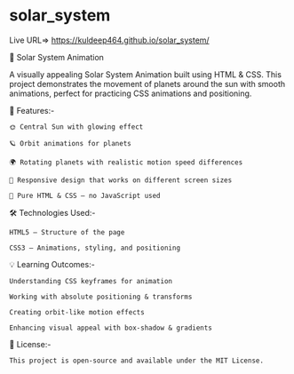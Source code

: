 # solar_system
Live URL=> https://kuldeep464.github.io/solar_system/

🌌 Solar System Animation

A visually appealing Solar System Animation built using HTML & CSS.
This project demonstrates the movement of planets around the sun with smooth animations, perfect for practicing CSS animations and positioning.

🚀 Features:-

    🌞 Central Sun with glowing effect

    🪐 Orbit animations for planets

    🌍 Rotating planets with realistic motion speed differences

    📱 Responsive design that works on different screen sizes

    🎨 Pure HTML & CSS – no JavaScript used

🛠️ Technologies Used:-

    HTML5 – Structure of the page

    CSS3 – Animations, styling, and positioning

💡 Learning Outcomes:-

    Understanding CSS keyframes for animation

    Working with absolute positioning & transforms

    Creating orbit-like motion effects

    Enhancing visual appeal with box-shadow & gradients

📜 License:-

    This project is open-source and available under the MIT License.